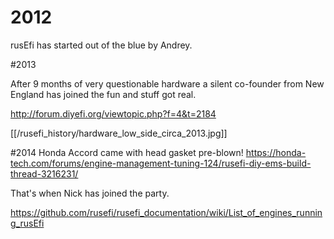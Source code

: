 # 2012
rusEfi has started out of the blue by Andrey. 

#2013

After 9 months of very questionable hardware a silent co-founder from New England has joined the fun and stuff got real.

http://forum.diyefi.org/viewtopic.php?f=4&t=2184

[[/rusefi_history/hardware_low_side_circa_2013.jpg]]

#2014
Honda Accord came with head gasket pre-blown! https://honda-tech.com/forums/engine-management-tuning-124/rusefi-diy-ems-build-thread-3216231/ 

That's when Nick has joined the party.

https://github.com/rusefi/rusefi_documentation/wiki/List_of_engines_running_rusEfi
